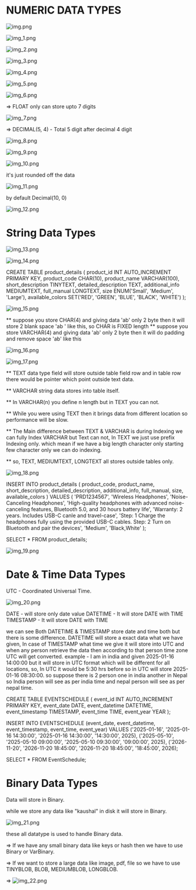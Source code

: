 
NUMERIC DATA TYPES
====================

![img.png](img.png)

![img_1.png](img_1.png)

![img_2.png](img_2.png)

![img_3.png](img_3.png)

![img_4.png](img_4.png)

![img_5.png](img_5.png)

![img_6.png](img_6.png)

=> FLOAT only can store upto 7 digits

![img_7.png](img_7.png)

=> DECIMAL(5, 4)   - Total 5 digit after decimal 4 digit

![img_8.png](img_8.png)

![img_9.png](img_9.png)

![img_10.png](img_10.png)

  it's just rounded off the data

![img_11.png](img_11.png)

  by default Decimal(10, 0)

![img_12.png](img_12.png)



String Data Types
==================

![img_13.png](img_13.png)

![img_14.png](img_14.png)

CREATE TABLE product_details (
    product_id INT AUTO_INCREMENT PRIMARY KEY,
    product_code CHAR(10),
    product_name VARCHAR(100),
    short_description TINYTEXT,
    detailed_description TEXT,
    additional_info MEDIUMTEXT,
    full_manual LONGTEXT,
    size ENUM('Small', 'Medium', 'Large'),
    available_colors SET('RED', 'GREEN', 'BLUE', 'BLACK', 'WHITE')
);

![img_15.png](img_15.png)

** suppose you store CHAR(4) and giving data 'ab' only 2 byte then it will store 2 blank space 'ab  ' like this, so CHAR is FIXED length
** suppose you store VARCHAR(4) and giving data 'ab' only 2 byte then it will do padding and remove space 'ab' like this

![img_16.png](img_16.png)

![img_17.png](img_17.png)

** TEXT data type field will store outside table field row and in table row there would be pointer which point outside text data.

** VARCHAR string data stores into table itself.

** In VARCHAR(n) you define n length but in TEXT you can not.

** While you were using TEXT then it brings data from different location so performance will be slow.

** The Main difference between TEXT & VARCHAR is during Indexing we can fully Index VARCHAR but Text can not, In TEXT we just
    use prefix Indexing only.  which mean if we have a big length character only starting few character only we can do indexing.

** so, TEXT, MEDIUMTEXT, LONGTEXT all stores outside tables only.

![img_18.png](img_18.png)

INSERT INTO product_details (
    product_code,
    product_name,
    short_description,
    detailed_description,
    additional_info,
    full_manual,
    size,
    available_colors
) VALUES (
    'PRD1234567',
    'Wireless Headphones',
    'Noise-Canceling Headphones',
    'High-quality headphones with advanced noise-canceling features, Bluetooth 5.0, and 30 hours battery life',
    'Warranty: 2 years. Includes USB-C canle and travel-case',
    'Step: 1 Charge the headphones fully using the provided USB-C cables. Step: 2 Turn on Bluetooth and pair the devices',
    'Medium',
    'Black,White'
);

SELECT * FROM product_details;

![img_19.png](img_19.png)





Date & Time Data Types
======================

UTC - Coordinated Universal Time.


![img_20.png](img_20.png)

DATE - will store only date value
DATETIME - It will store DATE with TIME
TIMESTAMP - It will store DATE with TIME

we can see Both DATETIME & TIMESTAMP store date and time both but there is some difference.
DATETIME will store a exact data what we have given, In case of TIMESTAMP what time we give it will store into UTC
and when any person retrieve the data then according to that person time zone UTC will get converted. example -
I am in india and given 2025-01-16 14:00:00 but it will store in UTC format which will be different for all locations, 
so, In UTC it would be 5:30 hrs before so in UTC will store 2025-01-16 08:30:00. so suppose there is 2 person one in india another
in Nepal so India person will see as per india time and nepal person will see as per nepal time.

CREATE TABLE EVENTSCHEDULE (
    event_id INT AUTO_INCREMENT PRIMARY KEY,
    event_date DATE,
    event_datetime DATETIME,
    event_timestamp TIMESTAMP,
    event_time TIME,
    event_year YEAR
);

INSERT INTO EVENTSCHEDULE (event_date, event_datetime, event_timestamp, event_time, event_year)
VALUES
    ('2025-01-16', '2025-01-16 14:30:00', '2025-01-16 14:30:00', '14:30:00', 2025),
    ('2025-05-10', '2025-05-10 09:00:00', '2025-05-10 09:30:00', '09:00:00', 2025),
    ('2026-11-20', '2026-11-20 18:45:00', '2026-11-20 18:45:00', '18:45:00', 2026);

SELECT * FROM EventSchedule;


Binary Data Types
===================

Data will store in Binary.

while we store any data like "kaushal" in disk it will store in Binary.

![img_21.png](img_21.png)

these all datatype is used to handle Binary data.

=> If we have any small binary data like keys or hash then we have to use Binary or VarBinary.

=> If we want to store a large data like image, pdf, file so we have to use TINYBLOB, BLOB, MEDIUMBLOB, LONGBLOB.

=> ![img_22.png](img_22.png)

